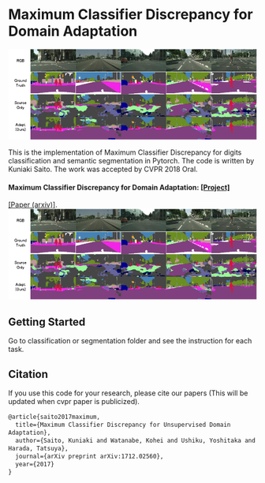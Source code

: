 # Maximum Classifier Discrepancy for Domain Adaptation

<img src='docs/result_seg.png' width=900/>  
<br>

This is the implementation of Maximum Classifier Discrepancy for digits classification and semantic segmentation in Pytorch.
The code is written by Kuniaki Saito. The work was accepted by CVPR 2018 Oral.

#### Maximum Classifier Discrepancy for Domain Adaptation: [[Project]](https://mil-tokyo.github.io/MCD_DA/)
[[Paper (arxiv)]](https://arxiv.org/abs/1712.02560).
<br>
<img src='docs/result_seg.png' width=900/>  


## Getting Started
Go to classification or segmentation folder and see the instruction for each task.
## Citation
If you use this code for your research, please cite our papers (This will be updated when cvpr paper is publicized).
```
@article{saito2017maximum,
  title={Maximum Classifier Discrepancy for Unsupervised Domain Adaptation},
  author={Saito, Kuniaki and Watanabe, Kohei and Ushiku, Yoshitaka and Harada, Tatsuya},
  journal={arXiv preprint arXiv:1712.02560},
  year={2017}
}
```
